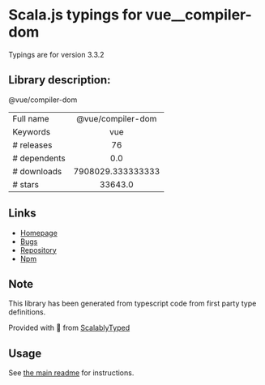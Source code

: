 
# Scala.js typings for vue__compiler-dom

Typings are for version 3.3.2

## Library description:
@vue/compiler-dom

|                    |                 |
| ------------------ | :-------------: |
| Full name          | @vue/compiler-dom |
| Keywords           | vue |
| # releases         | 76 |
| # dependents       | 0.0 |
| # downloads        | 7908029.333333333 |
| # stars            | 33643.0 |

## Links
- [Homepage](https://github.com/vuejs/core/tree/main/packages/compiler-dom#readme)
- [Bugs](https://github.com/vuejs/core/issues)
- [Repository](https://github.com/vuejs/core)
- [Npm](https://www.npmjs.com/package/%40vue%2Fcompiler-dom)
    


## Note
This library has been generated from typescript code from first party type definitions.

Provided with :purple_heart: from [ScalablyTyped](https://github.com/oyvindberg/ScalablyTyped)

## Usage
See [the main readme](../../readme.md) for instructions.


